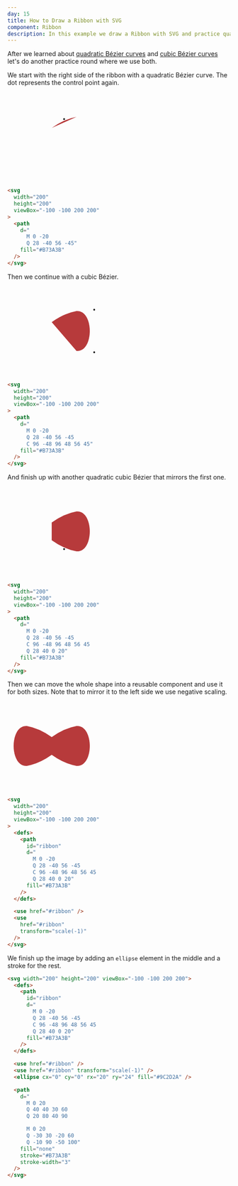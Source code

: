 ```yaml
---
day: 15
title: How to Draw a Ribbon with SVG
component: Ribbon
description: In this example we draw a Ribbon with SVG and practice quadratic and cubic bézier curves.
---
```


After we learned about [quadratic Bézier curves](/svg/quadratic-bezier) and [cubic Bézier curves](/svg/cubic-bezier) let's do another practice round where we use both.

We start with the right side of the ribbon with a quadratic Bézier curve. The dot represents the control point again.

<div class="grid-200">

  <svg width="200" height="200" viewBox="-100 -100 200 200">
    <path
      d="
        M 0 -20
        Q 28 -40 56 -45"
      fill="#B73A3B"
    />
    <circle 
      cx="28"
      cy="-40"
      r="2" 
    />
  </svg>

<!-- prettier-ignore -->
```html
<svg 
  width="200"
  height="200"
  viewBox="-100 -100 200 200"
>
  <path
    d="
      M 0 -20
      Q 28 -40 56 -45"
    fill="#B73A3B"
  />
</svg>
```

</div>

Then we continue with a cubic Bézier.

<div class="grid-200">

  <svg width="200" height="200" viewBox="-100 -100 200 200">
    <path
      d="
        M 0 -20
        Q 28 -40 56 -45
        C 96 -48 96 48 56 45"
      fill="#B73A3B"
    />
    <circle 
      cx="96"
      cy="-48"
      r="2" 
    />
    <circle 
      cx="96"
      cy="48"
      r="2" 
    />
  </svg>

<!-- prettier-ignore -->
```html
<svg 
  width="200"
  height="200"
  viewBox="-100 -100 200 200"
>
  <path
    d="
      M 0 -20
      Q 28 -40 56 -45
      C 96 -48 96 48 56 45"
    fill="#B73A3B"
  />
</svg>
```

</div>

And finish up with another quadratic cubic Bézier that mirrors the first one.

<div class="grid-200">

  <svg width="200" height="200" viewBox="-100 -100 200 200">
    <path
      d="
        M 0 -20
        Q 28 -40 56 -45
        C 96 -48 96 48 56 45
        Q 28 40 0 20"
      fill="#B73A3B"
    />
    <circle 
      cx="28"
      cy="40"
      r="2" 
    />
  </svg>

<!-- prettier-ignore -->
```html
<svg 
  width="200"
  height="200"
  viewBox="-100 -100 200 200"
>
  <path
    d="
      M 0 -20
      Q 28 -40 56 -45
      C 96 -48 96 48 56 45
      Q 28 40 0 20"
    fill="#B73A3B"
  />
</svg>
```

</div>

Then we can move the whole shape into a reusable component and use it for both sizes. Note that to mirror it to the left side we use negative scaling.

<div class="grid-200">

  <svg width="200" height="200" viewBox="-100 -100 200 200">
    <defs>
      <path
        id="ribbon"
        d="
          M 0 -20
          Q 28 -40 56 -45
          C 96 -48 96 48 56 45
          Q 28 40 0 20"
        fill="#B73A3B"
      />
    </defs>
    <use href="#ribbon" />
    <use 
      href="#ribbon"
      transform="scale(-1)" 
    />
  </svg>

<!-- prettier-ignore -->
```html
<svg 
  width="200"
  height="200"
  viewBox="-100 -100 200 200"
>
  <defs>
    <path
      id="ribbon"
      d="
        M 0 -20
        Q 28 -40 56 -45
        C 96 -48 96 48 56 45
        Q 28 40 0 20"
      fill="#B73A3B"
    />
  </defs>

  <use href="#ribbon" />
  <use 
    href="#ribbon"
    transform="scale(-1)" 
  />
</svg>
```

</div>

We finish up the image by adding an `ellipse` element in the middle and a stroke for the rest.

<div class="code-flex">

```html
<svg width="200" height="200" viewBox="-100 -100 200 200">
  <defs>
    <path
      id="ribbon"
      d="
        M 0 -20
        Q 28 -40 56 -45
        C 96 -48 96 48 56 45
        Q 28 40 0 20"
      fill="#B73A3B"
    />
  </defs>

  <use href="#ribbon" />
  <use href="#ribbon" transform="scale(-1)" />
  <ellipse cx="0" cy="0" rx="20" ry="24" fill="#9C2D2A" />

  <path
    d="
      M 0 20
      Q 40 40 30 60
      Q 20 80 40 90

      M 0 20
      Q -30 30 -20 60
      Q -10 90 -50 100"
    fill="none"
    stroke="#B73A3B"
    stroke-width="3"
  />
</svg>
```

</div>

